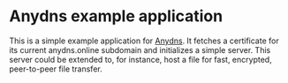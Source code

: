 # Anydns example application
This is a simple example application for [Anydns](https://github.com/MatthewTromp/anydns). 
It fetches a certificate for its current anydns.online subdomain and initializes a simple server.
This server could be extended to, for instance, host a file for fast, encrypted, peer-to-peer file transfer.
